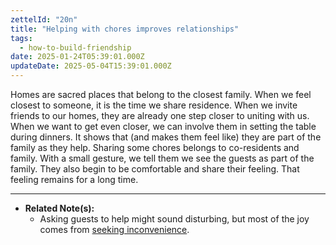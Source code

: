 ```yaml
---
zettelId: "20n"
title: "Helping with chores improves relationships"
tags:
  - how-to-build-friendship
date: 2025-01-24T05:39:01.000Z
updateDate: 2025-05-04T15:39:01.000Z
---
```


Homes are sacred places that belong to the closest family. When we feel closest to someone, it is the time we share residence. When we invite friends to our homes, they are already one step closer to uniting with us. When we want to get even closer, we can involve them in setting the table during dinners. It shows that (and makes them feel like) they are part of the family as they help. Sharing some chores belongs to co-residents and family. With a small gesture, we tell them we see the guests as part of the family. They also begin to be comfortable and share their feeling. That feeling remains for a long time.

---

- **Related Note(s):**
  - Asking guests to help might sound disturbing, but most of the joy comes from [seeking inconvenience](/notes/67/).
